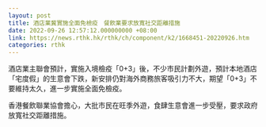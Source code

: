 ```yaml
---
layout: post
title: 酒店業冀實施全面免檢疫　餐飲業要求放寬社交距離措施
date: 2022-09-26 12:57:12.000000000 +08:00
link: https://news.rthk.hk/rthk/ch/component/k2/1668451-20220926.htm
categories: rthk
---
```


酒店業主聯會預計，實施入境檢疫「0+3」後，不少市民計劃外遊，預計本地酒店「宅度假」的生意會下跌，新安排仍對海外商務旅客吸引力不大，期望「0+3」不要維持太久，進一步實施全面免檢疫。

香港餐飲聯業協會擔心，大批市民在旺季外遊，食肆生意會進一步受壓，要求政府放寬社交距離措施。
